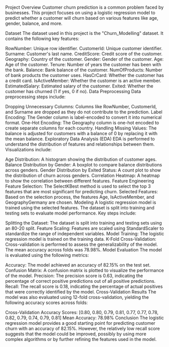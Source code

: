 Project Overview
Customer churn prediction is a common problem faced by businesses. This project focuses on using a logistic regression model to predict whether a customer will churn based on various features like age, gender, balance, and more.

Dataset
The dataset used in this project is the "Churn_Modelling" dataset. It contains the following key features:

RowNumber: Unique row identifier.
CustomerId: Unique customer identifier.
Surname: Customer's last name.
CreditScore: Credit score of the customer.
Geography: Country of the customer.
Gender: Gender of the customer.
Age: Age of the customer.
Tenure: Number of years the customer has been with the bank.
Balance: Bank balance of the customer.
NumOfProducts: Number of bank products the customer uses.
HasCrCard: Whether the customer has a credit card.
IsActiveMember: Whether the customer is an active member.
EstimatedSalary: Estimated salary of the customer.
Exited: Whether the customer has churned (1 if yes, 0 if no).
Data Preprocessing
Data preprocessing steps include:

Dropping Unnecessary Columns: Columns like RowNumber, CustomerId, and Surname are dropped as they do not contribute to the prediction.
Label Encoding: The Gender column is label-encoded to convert it into numerical format.
One-Hot Encoding: The Geography column is one-hot encoded to create separate columns for each country.
Handling Missing Values: The balance is adjusted for customers with a balance of 0 by replacing it with the mean balance.
Exploratory Data Analysis (EDA)
EDA is performed to understand the distribution of features and relationships between them. Visualizations include:

Age Distribution: A histogram showing the distribution of customer ages.
Balance Distribution by Gender: A boxplot to compare balance distributions across genders.
Gender Distribution by Exited Status: A count plot to show the distribution of churn across genders.
Correlation Heatmap: A heatmap to show the correlation between different features.
Feature Engineering
Feature Selection: The SelectKBest method is used to select the top 3 features that are most significant for predicting churn.
Selected Features: Based on the selection process, the features Age, IsActiveMember, and GeographyGermany are chosen.
Modeling
A logistic regression model is trained using the selected features. The dataset is split into training and testing sets to evaluate model performance. Key steps include:

Splitting the Dataset: The dataset is split into training and testing sets using an 80-20 split.
Feature Scaling: Features are scaled using StandardScaler to standardize the range of independent variables.
Model Training: The logistic regression model is trained on the training data.
K-Fold Cross-Validation: Cross-validation is performed to assess the generalizability of the model. The mean accuracy across folds was 78.98%.
Model Evaluation
The model is evaluated using the following metrics:

Accuracy: The model achieved an accuracy of 82.15% on the test set.
Confusion Matrix: A confusion matrix is plotted to visualize the performance of the model.
Precision: The precision score is 0.63, indicating the percentage of correct positive predictions out of all positive predictions.
Recall: The recall score is 0.18, indicating the percentage of actual positives that were correctly identified by the model.
Cross-Validation Results
The model was also evaluated using 12-fold cross-validation, yielding the following accuracy scores across folds:

Cross-Validation Accuracy Scores: [0.80, 0.80, 0.79, 0.81, 0.77, 0.77, 0.78, 0.82, 0.79, 0.74, 0.79, 0.81]
Mean Accuracy: 78.98%
Conclusion
The logistic regression model provides a good starting point for predicting customer churn with an accuracy of 82.15%. However, the relatively low recall score suggests that the model could be improved, possibly by using more complex algorithms or by further refining the features used in the model.
